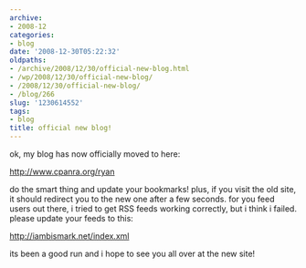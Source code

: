 ```yaml
---
archive:
- 2008-12
categories:
- blog
date: '2008-12-30T05:22:32'
oldpaths:
- /archive/2008/12/30/official-new-blog.html
- /wp/2008/12/30/official-new-blog/
- /2008/12/30/official-new-blog/
- /blog/266
slug: '1230614552'
tags:
- blog
title: official new blog!
---
```


ok, my blog has now officially moved to here:

http://www.cpanra.org/ryan

do the smart thing and update your bookmarks! plus, if you visit the old
site, it should redirect you to the new one after a few seconds. for you
feed users out there, i tried to get RSS feeds working correctly, but
i think i failed. please update your feeds to this:

http://iambismark.net/index.xml

its been a good run and i hope to see you all over at the new site!

